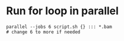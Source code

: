 # Run for loop in parallel 
```
parallel --jobs 6 script.sh {} ::: *.bam
# change 6 to more if needed
```
